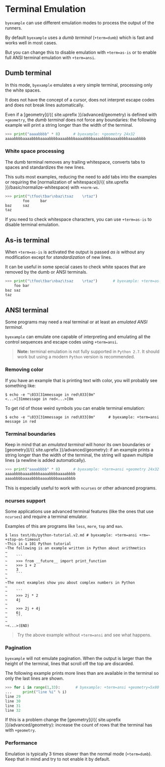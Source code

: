 <!--
Check that we have byexample installed first
$ hash byexample                                    # byexample: +fail-fast

$ alias byexample=byexample\ --pretty\ none

--
-->

# Terminal Emulation

``byexample`` can use different emulation modes to process the output of the
runners.

By default ``byexample`` uses a *dumb terminal* (``+term=dumb``) which
is fast and works well in most cases.

But you can change this to disable emulation with ``+term=as-is`` or
to enable full ANSI terminal emulation with ``+term=ansi``.

## Dumb terminal

In this mode, ``byexample`` emulates a very simple terminal, processing
only the white spaces.

It does not have the concept of a cursor, does not
interpret escape codes and does not break lines automatically.

Even if a [geometry](/{{ site.uprefix }}/advanced/geometry) is defined
with ``+geometry``, the *dumb terminal*
does not force any boundaries: the following example
will print a string longer than the width of the terminal.

```python
>>> print("aaaabbbb" * 8)      # byexample: +geometry 24x32
aaaabbbbaaaabbbbaaaabbbbaaaabbbbaaaabbbbaaaabbbbaaaabbbbaaaabbbb
```

### White space processing

The dumb terminal removes any trailing whitespace, converts tabs to spaces
and standardizes the new lines.

This suits most examples, reducing the need to add tabs into the
examples or requiring the
[normalization of whitespace](/{{ site.uprefix }}/basic/normalize-whitespace)
with ``+norm-ws``.

```python
>>> print("\tfoo\tbar\nbaz\tsaz    \rtaz")
        foo     bar
baz     saz
taz
```

If you need to check whitespace characters, you can use ``+term=as-is`` to
disable terminal emulation.

## As-is terminal

When ``+term=as-is`` is activated the output is passed *as is* without
any modification except for *standardization* of new lines.

It can be useful in some special cases to check white spaces
that are removed by the dumb or ANSI terminals.

```python
>>> print("\tfoo\tbar\nbaz\tsaz    \rtaz")       # byexample: +term=as-is
	foo	bar
baz	saz    
taz
```

## ANSI terminal

Some programs may need a real terminal or at least an
*emulated ANSI terminal*.

``byexample`` can emulate one capable of interpreting and emulating
all the control sequences and escape codes using ``+term=ansi``.

> **Note:** terminal emulation is not fully supported in ``Python 2.7``.
> It should work but using a modern ``Python`` version is recommended.

### Removing color

If you have an example that is printing text with color, you will probably see
something like:

```shell
$ echo -e "\033[31mmessage in red\033[0m"
<...>[31mmessage in red<...>[0m
```

To get rid of those weird symbols you can enable terminal emulation:

```shell
$ echo -e "\033[31mmessage in red\033[0m"      # byexample: +term=ansi
message in red
```

### Terminal boundaries

Keep in mind that an *emulated terminal* will honor its own boundaries
or [geometry](/{{ site.uprefix }}/advanced/geometry): if
an example prints a string longer than the width of the terminal, the string
will spawn multiple lines (a newline is added automatically).

```python
>>> print("aaaabbbb" * 8)      # byexample: +term=ansi +geometry 24x32
aaaabbbbaaaabbbbaaaabbbbaaaabbbb
aaaabbbbaaaabbbbaaaabbbbaaaabbbb
```

This is especially useful to work with ``ncurses`` or other advanced programs.

### ncurses support

Some applications use advanced terminal features (like the ones
that use ``ncurses``) and require a terminal emulator.

Examples of this are programs like ``less``, ``more``, ``top`` and ``man``.

```shell
$ less test/ds/python-tutorial.v2.md # byexample: +term=ansi +rm=~ +stop-on-timeout
~This is a 101 Python tutorial
~The following is an example written in Python about arithmetics
~
~    ```
~    >>> from __future__ import print_function
~    >>> 1 + 2
~    3
~    ```
~
~The next examples show you about complex numbers in Python
~
~    ```
~    >>> 2j * 2
~    4j
~
~    >>> 2j + 4j
~    6j
~    ```
~
~<...>(END)
```

> Try the above example without ``+term=ansi`` and see what happens.

<!--
$ kill %%     # byexample: -skip +pass
-->

### Pagination

``byexample`` will not emulate pagination. When the output is larger than
the height of the terminal, lines that scroll off the top are discarded.

The following example prints more lines than are available in the terminal so
only the last lines are shown.

```python
>>> for i in range(1,33):       # byexample: +term=ansi +geometry=5x80
...     print("line %i" % i)
line 29
line 30
line 31
line 32
```

If this is a problem change the [geometry](/{{ site.uprefix }}/advanced/geometry):
increase the count of rows that the terminal has with ``+geometry``.

<!--

The following tests make sure that the runners for C++, PHP and Elixir
are working as they use a special mechanism for _get_output
even if the terminal is too small (under the hood the +geometry
never changes)

?: #include <iostream>                 // byexample: +geometry=5x80
?: for (int i = 1; i < 100; ++i) {
::    std::cout << "line " << i << "\n";
:: }
line 1
line 2
line 3
line 4
line 5
line 6
line 7
line 8
line 9
line 10
line 11
line 12
line 13
line 14
line 15
line 16
line 17
line 18
line 19
line 20
line 21
line 22
line 23
line 24
line 25
line 26
line 27
line 28
line 29
line 30
line 31
line 32
line 33
line 34
line 35
line 36
line 37
line 38
line 39
line 40
line 41
line 42
line 43
line 44
line 45
line 46
line 47
line 48
line 49
line 50
line 51
line 52
line 53
line 54
line 55
line 56
line 57
line 58
line 59
line 60
line 61
line 62
line 63
line 64
line 65
line 66
line 67
line 68
line 69
line 70
line 71
line 72
line 73
line 74
line 75
line 76
line 77
line 78
line 79
line 80
line 81
line 82
line 83
line 84
line 85
line 86
line 87
line 88
line 89
line 90
line 91
line 92
line 93
line 94
line 95
line 96
line 97
line 98
line 99


php> for ($i = 1; $i < 100; $i += 1) {  // byexample: +geometry=5x80
...>    echo "line $i\n";
...> }
line 1
line 2
line 3
line 4
line 5
line 6
line 7
line 8
line 9
line 10
line 11
line 12
line 13
line 14
line 15
line 16
line 17
line 18
line 19
line 20
line 21
line 22
line 23
line 24
line 25
line 26
line 27
line 28
line 29
line 30
line 31
line 32
line 33
line 34
line 35
line 36
line 37
line 38
line 39
line 40
line 41
line 42
line 43
line 44
line 45
line 46
line 47
line 48
line 49
line 50
line 51
line 52
line 53
line 54
line 55
line 56
line 57
line 58
line 59
line 60
line 61
line 62
line 63
line 64
line 65
line 66
line 67
line 68
line 69
line 70
line 71
line 72
line 73
line 74
line 75
line 76
line 77
line 78
line 79
line 80
line 81
line 82
line 83
line 84
line 85
line 86
line 87
line 88
line 89
line 90
line 91
line 92
line 93
line 94
line 95
line 96
line 97
line 98
line 99

iex> Enum.each(1..99, fn i -> IO.puts("line #{i}") end)  # byexample: +geometry=5x80
line 1
line 2
line 3
line 4
line 5
line 6
line 7
line 8
line 9
line 10
line 11
line 12
line 13
line 14
line 15
line 16
line 17
line 18
line 19
line 20
line 21
line 22
line 23
line 24
line 25
line 26
line 27
line 28
line 29
line 30
line 31
line 32
line 33
line 34
line 35
line 36
line 37
line 38
line 39
line 40
line 41
line 42
line 43
line 44
line 45
line 46
line 47
line 48
line 49
line 50
line 51
line 52
line 53
line 54
line 55
line 56
line 57
line 58
line 59
line 60
line 61
line 62
line 63
line 64
line 65
line 66
line 67
line 68
line 69
line 70
line 71
line 72
line 73
line 74
line 75
line 76
line 77
line 78
line 79
line 80
line 81
line 82
line 83
line 84
line 85
line 86
line 87
line 88
line 89
line 90
line 91
line 92
line 93
line 94
line 95
line 96
line 97
line 98
line 99
-->

### Performance

Emulation is typically 3 times slower than the normal mode
(``+term=dumb``).
Keep that in mind and try to not enable it by default.
